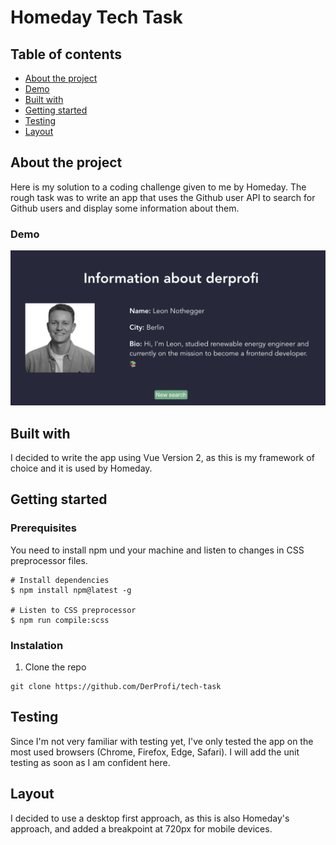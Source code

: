 # Homeday Tech Task
## Table of contents
* [About the project](#about)
* [Demo](#demo)
* [Built with](#built)
* [Getting started](#started)
* [Testing](#testing)
* [Layout](#layout)

## About the project <a name="about"></a>

Here is my solution to a coding challenge given to me by Homeday. The rough task was to write an app that uses the Github user API to search for Github users and display some information about them.

### Demo <a name="demo"></a>
![alt text](src/images/demo.png)

## Built with <a name="built"></a>

I decided to write the app using Vue Version 2, as this is my framework of choice and it is used by Homeday.

## Getting started <a name="started"></a>
### Prerequisites
You need to install npm und your machine and listen to changes in CSS preprocessor files.
```
# Install dependencies
$ npm install npm@latest -g

# Listen to CSS preprocessor
$ npm run compile:scss
```
### Instalation
1. Clone the repo
```
git clone https://github.com/DerProfi/tech-task
```

## Testing <a name="testing"></a>
Since I'm not very familiar with testing yet, I've only tested the app on the most used browsers (Chrome, Firefox, Edge, Safari).
I will add the unit testing as soon as I am confident here.

## Layout <a name="layout"></a>
I decided to use a desktop first approach, as this is also Homeday's approach, and added a breakpoint at 720px for mobile devices.
